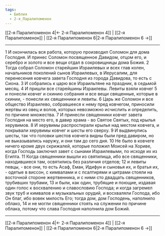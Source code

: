 ```yaml
---
tags:
  - Библия
  - 2-я_Паралипоменон
---
```

[[2-я Паралипоменон 4|← 2-я Паралипоменон 4]] | [[2-я Паралипоменон]] | [[2-я Паралипоменон 6|2-я Паралипоменон 6 →]]

---
1 И окончилась вся работа, которую производил Соломон для дома Господня. И принес Соломон посвященное Давидом, отцом его, и серебро и золото и все вещи отдал в сокровищницы дома Божия.
2 Тогда собрал Соломон старейшин Израилевых и всех глав колен, начальников поколений сынов Израилевых, в Иерусалим, для перенесения ковчега завета Господня из города Давидова, то есть с Сиона.
3 И собрались к царю все Израильтяне на праздник, в седьмой месяц.
4 И пришли все старейшины Израилевы. Левиты взяли ковчег
5 и понесли ковчег и скинию собрания и все вещи священные, которые в скинии, - понесли их священники и левиты.
6 Царь же Соломон и все общество Израилево, собравшееся к нему пред ковчегом, приносили жертвы из овец и волов, которых невозможно исчислить и определить, по причине множества.
7 И принесли священники ковчег завета Господня на место его, в давир храма - во Святое Святых, под крылья херувимов.
8 И херувимы распростирали крылья над местом ковчега, и покрывали херувимы ковчег и шесты его сверху.
9 И выдвинулись шесты, так что головки шестов ковчега видны были пред давиром, но не выказывались наружу, и они там до сего дня.
10 Не было в ковчеге ничего кроме двух скрижалей, которые положил Моисей на Хориве, когда Господь заключил завет с сынами Израилевыми, по исходе их из Египта.
11 Когда священники вышли из святилища, ибо все священники, находившиеся там, освятились без различия отделов;
12 и левиты певцы, - все они, то есть Асаф, Еман, Идифун и сыновья их, и братья их, - одетые в виссон, с кимвалами и с псалтирями и цитрами стояли на восточной стороне жертвенника, и с ними сто двадцать священников, трубивших трубами,
13 и были, как один, трубящие и поющие, издавая один голос к восхвалению и славословию Господа; и когда загремел звук труб и кимвалов и музыкальных орудий, и восхваляли Господа, ибо Он благ, ибо вовек милость Его; тогда дом, дом Господень, наполнило облако,
14 и не могли священники стоять на служении по причине облака, потому что слава Господня наполнила дом Божий.

---
[[2-я Паралипоменон 4|← 2-я Паралипоменон 4]] | [[2-я Паралипоменон]] | [[2-я Паралипоменон 6|2-я Паралипоменон 6 →]]